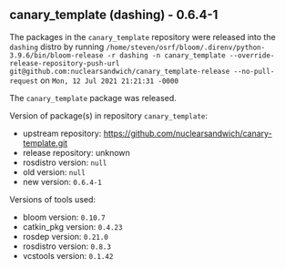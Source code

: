 ## canary_template (dashing) - 0.6.4-1

The packages in the `canary_template` repository were released into the `dashing` distro by running `/home/steven/osrf/bloom/.direnv/python-3.9.6/bin/bloom-release -r dashing -n canary_template --override-release-repository-push-url git@github.com:nuclearsandwich/canary_template-release --no-pull-request` on `Mon, 12 Jul 2021 21:21:31 -0000`

The `canary_template` package was released.

Version of package(s) in repository `canary_template`:

- upstream repository: https://github.com/nuclearsandwich/canary-template.git
- release repository: unknown
- rosdistro version: `null`
- old version: `null`
- new version: `0.6.4-1`

Versions of tools used:

- bloom version: `0.10.7`
- catkin_pkg version: `0.4.23`
- rosdep version: `0.21.0`
- rosdistro version: `0.8.3`
- vcstools version: `0.1.42`



